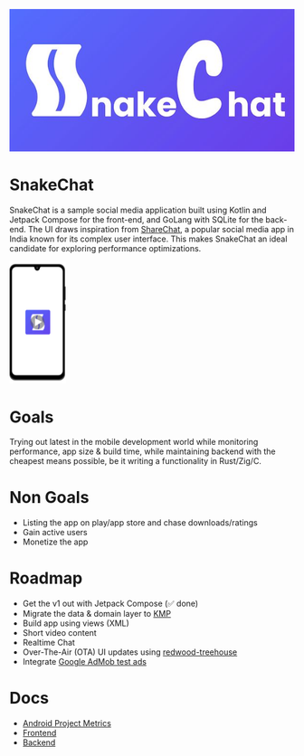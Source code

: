 ![snakechat](art/banner.jpg)

# SnakeChat

SnakeChat is a sample social media application built using Kotlin and
Jetpack Compose for the front-end, and GoLang with SQLite for the back-end.
The UI draws inspiration from [ShareChat](https://play.google.com/store/apps/details?id=in.mohalla.sharechat&hl=en_IN), 
a popular social media app in India known for its complex user interface. 
This makes SnakeChat an ideal candidate for exploring performance optimizations.

<a href="https://snakechat.b-cdn.net/snakechat-v1-preview.mp4"><img src="art/demo-thumb.png" width=100/></a>

# Goals

Trying out latest in the mobile development world while monitoring performance, app size & build time,
while maintaining backend with the cheapest means possible, be it writing a functionality in Rust/Zig/C.

# Non Goals

* Listing the app on play/app store and chase downloads/ratings
* Gain active users
* Monetize the app

# Roadmap

* Get the v1 out with Jetpack Compose (✅ done)
* Migrate the data & domain layer to [KMP](https://kotlinlang.org/docs/multiplatform.html)
* Build app using views (XML)
* Short video content
* Realtime Chat
* Over-The-Air (OTA) UI updates using [redwood-treehouse](https://github.com/cashapp/redwood)
* Integrate [Google AdMob test ads](https://developers.google.com/admob/android/test-ads)

# Docs

* [Android Project Metrics](https://docs.google.com/spreadsheets/d/1WM6hUFsl_s7O8ZLuwxDjRRbZGOHS3igBpINrXXr_Bb0/edit?usp=sharing)
* [Frontend](frontend/README.md)
* [Backend](backend/README.md)